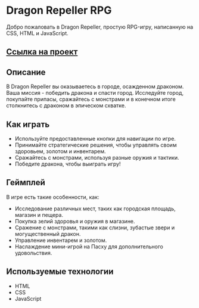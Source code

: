 # Dragon Repeller RPG

Добро пожаловать в Dragon Repeller, простую RPG-игру, написанную на CSS, HTML и JavaScript.

## [Ссылка на проект](https://beonedge.github.io/Game-Dragon-Repeller-RPG/)

## Описание
В Dragon Repeller вы оказываетесь в городе, осажденном драконом. Ваша миссия - победить дракона и спасти город. Исследуйте город, покупайте припасы, сражайтесь с монстрами и в конечном итоге столкнитесь с драконом в эпическом схватке.

## Как играть
- Используйте предоставленные кнопки для навигации по игре.
- Принимайте стратегические решения, чтобы управлять своим здоровьем, золотом и инвентарем.
- Сражайтесь с монстрами, используя разные оружия и тактики.
- Победите дракона, чтобы выиграть игру!

## Геймплей
В игре есть такие особенности, как:
- Исследование различных мест, таких как городская площадь, магазин и пещера.
- Покупка зелий здоровья и оружия в магазине.
- Сражение с монстрами, такими как слизни, зубастые звери и могущественный дракон.
- Управление инвентарем и золотом.
- Наслаждение мини-игрой на Пасху для дополнительного удовольствия.

## Используемые технологии
- HTML
- CSS
- JavaScript
